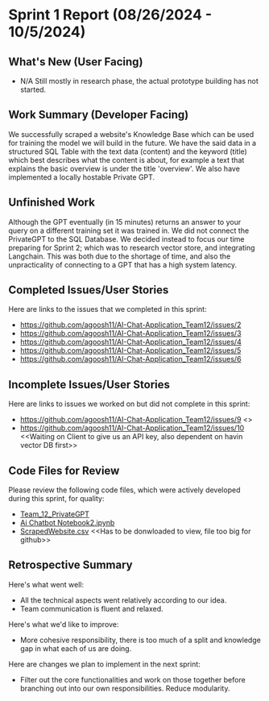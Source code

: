# Sprint 1 Report (08/26/2024 - 10/5/2024)

## What's New (User Facing)
 * N/A Still mostly in research phase, the actual prototype building has not started.

## Work Summary (Developer Facing)
We successfully scraped a website's Knowledge Base which can be used for training the model we will build in the future. We have the said data in a structured SQL Table with the text data (content) and the keyword (title) which best describes what the content is about, for example a text that explains the basic overview is under the title 'overview'. We also have implemented a locally hostable Private GPT. 

## Unfinished Work
Although the GPT eventually (in 15 minutes) returns an answer to your query on a different training set it was trained in. We did not connect the PrivateGPT to the SQL Database. We decided instead to focus our time preparing for Sprint 2; which was to research vector store, and integrating Langchain. This was both due to the shortage of time, and also the unpracticality of connecting to a GPT that has a high system latency. 

## Completed Issues/User Stories
Here are links to the issues that we completed in this sprint:

 * https://github.com/agoosh11/AI-Chat-Application_Team12/issues/2
 * https://github.com/agoosh11/AI-Chat-Application_Team12/issues/3
 * https://github.com/agoosh11/AI-Chat-Application_Team12/issues/4
 * https://github.com/agoosh11/AI-Chat-Application_Team12/issues/5
 * https://github.com/agoosh11/AI-Chat-Application_Team12/issues/6

 ## Incomplete Issues/User Stories
 Here are links to issues we worked on but did not complete in this sprint:
 
 * https://github.com/agoosh11/AI-Chat-Application_Team12/issues/9 <<Not enough research time to implement the vector DB>>
 * https://github.com/agoosh11/AI-Chat-Application_Team12/issues/10 <<Waiting on Client to give us an API key, also dependent on havin vector DB first>>

## Code Files for Review
Please review the following code files, which were actively developed during this sprint, for quality:
 * [Team_12_PrivateGPT](https://github.com/agoosh11/AI-Chat-Application_Team12/blob/main/Team_12_PrivateGPT.ipynb)
 * [Ai Chatbot Notebook2.ipynb](https://github.com/agoosh11/AI-Chat-Application_Team12/blob/main/Ai%20Chatbot%20Notebook2.ipynb)
 * [ScrapedWebsite.csv](https://github.com/agoosh11/AI-Chat-Application_Team12/blob/main/ScrapedWebsite.csv) <<Has to be donwloaded to view, file too big for github>>
 
## Retrospective Summary
Here's what went well:
  * All the technical aspects went relatively according to our idea.
  * Team communication is fluent and relaxed.
 
Here's what we'd like to improve:
   * More cohesive responsibility, there is too much of a split and knowledge gap in what each of us are doing.
  
Here are changes we plan to implement in the next sprint:
   * Filter out the core functionalities and work on those together before branching out into our own responsibilities. Reduce modularity. 